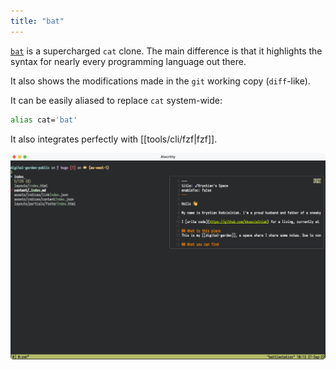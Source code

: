 ```yaml
---
title: "bat"
---
```


[`bat`](https://github.com/sharkdp/bat) is a supercharged `cat` clone. The main difference is that it highlights the syntax for nearly every programming language out there.

It also shows the modifications made in the `git` working copy (`diff`-like).

It can be easily aliased to replace `cat` system-wide:

```sh
alias cat='bat'
```

It also integrates perfectly with [[tools/cli/fzf|fzf]].

![](/public/bat.png)
